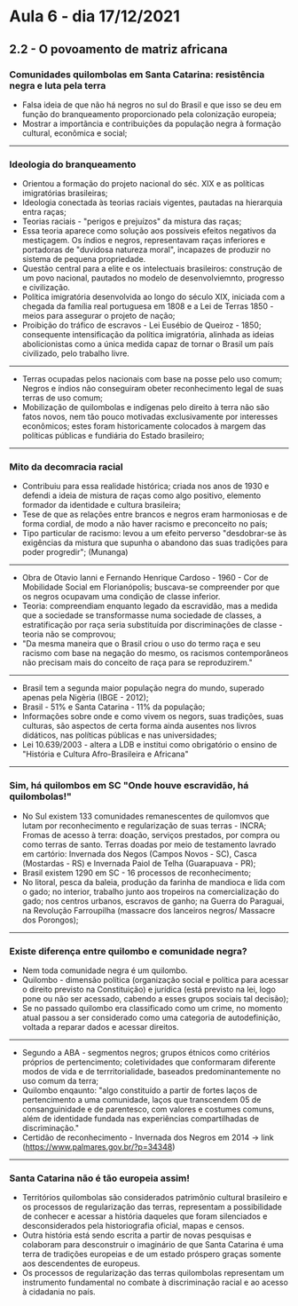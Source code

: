 # Aula 6 - dia 17/12/2021

## 2.2 - O povoamento de matriz africana

### Comunidades quilombolas em Santa Catarina: resistência negra e luta pela terra

- Falsa ideia de que não há negros no sul do Brasil e que isso se deu em função do branqueamento proporcionado pela colonização europeia;
- Mostrar a importãncia e contribuições da população negra à formação cultural, econômica e social;

---
### Ideologia do branqueamento

- Orientou a formação do projeto nacional do séc. XIX e as políticas imigratórias brasileiras;
- Ideologia conectada às teorias raciais vigentes, pautadas na hierarquia entra raças;
- Teorias raciais - "perigos e prejuízos" da mistura das raças;
- Essa teoria aparece como solução aos possíveis efeitos negativos da mestiçagem. Os índios e negros, representavam raças inferiores e portadoras de "duvidosa natureza moral", incapazes de produzir no sistema de pequena propriedade.
- Questão central para a elite e os intelectuais brasileiros: construção de um povo nacional, pautados no modelo de desenvolviemnto, progresso e civilização.
- Política imigratória desenvolvida ao longo do século XIX, iniciada com a chegada da família real portuguesa em 1808 e a Lei de Terras 1850 - meios para assegurar o projeto de nação;
- Proibição do tráfico de escravos - Lei Eusébio de Queiroz - 1850; consequente intensificação da política imigratória, alinhada as ideias abolicionistas como a única medida capaz de tornar o Brasil um país civilizado, pelo trabalho livre.
---
- Terras ocupadas pelos nacionais com base na posse pelo uso comum; Negros e índios não conseguiram obeter reconhecimento legal de suas terras de uso comum;
- Mobilização de quilombolas e indígenas pelo direito à terra não são fatos novos, nem tão pouco motivadas exclusivamente por interesses econômicos; estes foram historicamente colocados à margem das políticas públicas e fundiária do Estado brasileiro;
---
### Mito da decomracia racial
- Contribuiu para essa realidade histórica; criada nos anos de 1930 e defendi a ideia de mistura de raças como algo positivo, elemento formador da identidade e cultura brasileira;
- Tese de que as relações entre brancos e negros eram harmoniosas e de forma cordial, de modo a não haver racismo e preconceito no país;
- Tipo particular de racismo: levou a um efeito perverso "desdobrar-se às exigências da mistura que supunha o abandono das suas tradições para poder progredir"; (Munanga)
---
- Obra de Otavio Ianni e Fernando Henrique Cardoso - 1960 - Cor de Mobilidade Social em Florianópolis; buscava-se compreender por que os negros ocupavam uma condição de classe inferior.
- Teoria: compreendiam enquanto legado da escravidão, mas a medida que a sociedade se transformasse numa sociedade de classes, a estratificação por raça seria substituída por discriminações de classe - teoria não se comprovou;
- "Da mesma maneira que o Brasil criou o uso do termo raça e seu racismo com base na negação do mesmo, os racismos contemporâneos não precisam mais do conceito de raça para se reproduzirem."
---
- Brasil tem a segunda maior população negra do mundo, superado apenas pela Nigèria (IBGE - 2012);
- Brasil - 51% e Santa Catarina - 11% da população;
- Informações sobre onde e como vivem os negors, suas tradições, suas culturas, são aspectos de certa forma ainda ausentes nos livros didáticos, nas políticas públicas e nas universidades;
- Lei 10.639/2003 - altera a LDB e institui como obrigatório o ensino de "História e Cultura Afro-Brasileira e Africana"
---
### Sim, há quilombos em SC "Onde houve escravidão, há quilombolas!"
- No Sul existem 133 comunidades remanescentes de quilomvos que lutam por reconhecimento e regularização de suas terras - INCRA; Fromas de acesso à terra: doação, serviços prestados, por compra ou como terras de santo. Terras doadas por meio de testamento lavrado em cartório: Invernada dos Negos (Campos Novos - SC), Casca (Mostardas - RS) e Invernada Paiol de Telha (Guarapuava - PR);
- Brasil existem 1290 em SC - 16 processos de reconhecimento;
- No litoral, pesca da baleia, produção da farinha de mandioca e lida com o gado; no interior, trabalho junto aos tropeiros na comercialização do gado; nos centros urbanos, escravos de ganho; na Guerra do Paraguai, na Revolução Farroupilha (massacre dos lanceiros negros/ Massacre dos Porongos);
---
### Existe diferença entre quilombo e comunidade negra?
- Nem toda comunidade negra é um quilombo.
- Quilombo - dimensão política (organização social e política para acessar o direito previsto na Constituição) e jurídica (está previsto na lei, logo pone ou não ser acessado, cabendo a esses grupos sociais tal decisão);
- Se no passado quilombo era classificado como um crime, no momento atual passou a ser considerado como uma categoria de autodefinição, voltada a reparar dados e acessar direitos.
---
- Segundo a ABA - segmentos negros; grupos étnicos como critérios próprios de pertencimento; coletividades que conformaram diferente modos de vida e de terrritorialidade, baseados predominantemente no uso comum da terra;
- Quilombo enqaunto: "algo constituído a partir de fortes laços de pertencimento a uma comunidade, laços que transcendem 05 de consanguinidade e de parentesco, com valores e costumes comuns, além de identidade fundada nas experiências compartilhadas de discriminação."
- Certidão de reconhecimento - Invernada dos Negros em 2014 -> link (https://www.palmares.gov.br/?p=34348)
---
### Santa Catarina não é tão europeia assim!
- Territórios quilombolas são considerados patrimônio cultural brasileiro e os processos de regularização das terras, representam a possibilidade de conhecer e acessar a história daqueles que foram silenciados e desconsiderados pela historiografia oficial, mapas e censos.
- Outra história está sendo escrita a partir de novas pesquisas e colaboram para desconstruir o imaginário de que Santa Catarina é uma terra de tradições europeias e de um estado próspero graças somente aos descendentes de europeus.
- Os processos de regularização das terras quilombolas representam um instrumento fundamental no combate à discriminação racial e ao acesso à cidadania no país.